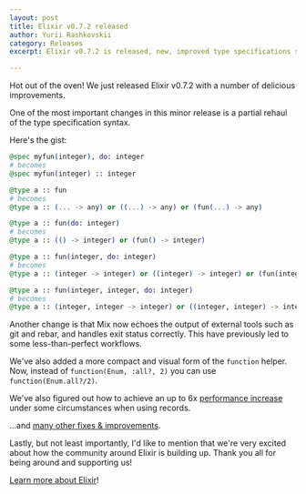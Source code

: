 ```yaml
---
layout: post
title: Elixir v0.7.2 released
author: Yurii Rashkovskii
category: Releases
excerpt: Elixir v0.7.2 is released, new, improved type specifications syntax and many other improvements.

---
```


Hot out of the oven! We just released Elixir v0.7.2 with a number of delicious improvements.

One of the most important changes in this minor release is a partial rehaul of
the type specification syntax.

Here's the gist:

```elixir
@spec myfun(integer), do: integer
# becomes
@spec myfun(integer) :: integer

@type a :: fun
# becomes
@type a :: (... -> any) or ((...) -> any) or (fun(...) -> any)

@type a :: fun(do: integer)
# becomes
@type a :: (() -> integer) or (fun() -> integer)

@type a :: fun(integer, do: integer)
# becomes
@type a :: (integer -> integer) or ((integer) -> integer) or (fun(integer) -> integer)

@type a :: fun(integer, integer, do: integer)
# becomes
@type a :: (integer, integer -> integer) or ((integer, integer) -> integer) or (fun(integer, integer) -> integer)
```

Another change is that Mix now echoes the output of external tools
such as git and rebar, and handles exit status correctly. This have previously
led to some less-than-perfect workflows.

We've also added a more compact and visual form of the `function` helper. Now,
instead of `function(Enum, :all?, 2)` you can use `function(Enum.all?/2)`.

We've also figured out how to achieve an up to 6x [performance increase](https://github.com/elixir-lang/elixir/blob/v0.7.2/lib/elixir/lib/kernel.ex#L1386-L1417)
under some circumstances when using records.

...and [many other fixes & improvements](https://github.com/elixir-lang/elixir/blob/v0.7.2/CHANGELOG.md).

Lastly, but not least importantly, I'd like to mention that we're very excited about how the community around Elixir is building up. Thank you all for being around and supporting us!

[Learn more about Elixir](https://hexdocs.pm/elixir/introduction.html)!
